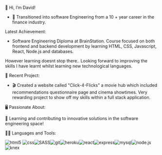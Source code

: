 👋 Hi, I’m David!

- 🌱 Transitioned into software Engineering from a 10 + year career in the finance industry.

Latest Achievement:

- Software Engineering Diploma at BrainStation. Course focused on both frontend and backend development by learning HTML, CSS, Javascript, React, Node.js and databases.

However learning doesnt stop there.. Looking forward to improving the skills I have learnt whilst learning new technological languages.

🚀 Recent Project:

- 🎬 Created a website called "Click-4-Flicks" a movie hub which included recommendations questionnaire page and cinema showtimes. Very rewarding project to show off my skills within a full stack application.

🖥️ Passionate About:

🌟 Learning and contributing to innovative solutions in the software engineering space!

👩‍💻 Languages and Tools:

![html5](https://github.com/stewart9376/stewart9376/assets/159127397/8ffe2fb5-7e43-4e1d-a2c1-068149462f09) ![css](https://github.com/stewart9376/stewart9376/assets/159127397/596b68cb-7b8e-4746-a6ce-ca9a881c8203)![SASS](https://github.com/stewart9376/stewart9376/assets/159127397/12c11b05-d050-4bd3-bea1-34136d5e5ef0)![git](https://github.com/stewart9376/stewart9376/assets/159127397/07f03110-afaa-49b0-a3b9-d430de02be93)![heroku](https://github.com/stewart9376/stewart9376/assets/159127397/62226f2d-ccea-4d8c-884d-3fb8bc2c2f84)![react](https://github.com/stewart9376/stewart9376/assets/159127397/7435da02-59ef-40c3-951b-e6f70eb6cc27)![express](https://github.com/stewart9376/stewart9376/assets/159127397/792142df-89f6-46b6-a539-22061d862a8a)![mysql](https://github.com/stewart9376/stewart9376/assets/159127397/305a2189-a8cc-4c72-a4a3-4d44dfb47b4a)![node.js](https://github.com/stewart9376/stewart9376/assets/159127397/041aac02-fb34-41e2-a435-7fd0a6f574a3)![knex](https://github.com/stewart9376/stewart9376/assets/159127397/66a7321c-ce84-4b24-aea1-8e9fc9e6e82e)











<!---
stewart9376/stewart9376 is a ✨ special ✨ repository because its `README.md` (this file) appears on your GitHub profile.
You can click the Preview link to take a look at your changes.
--->
